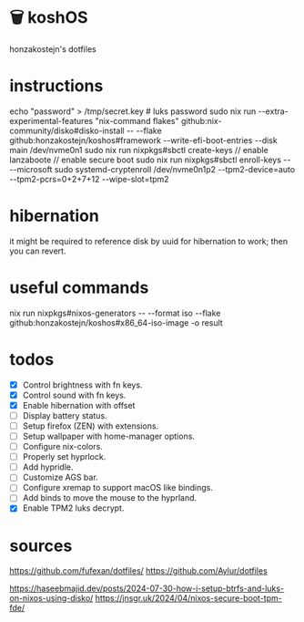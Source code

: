 # 🗑️ koshOS
honzakostejn's dotfiles

# instructions
echo "password" > /tmp/secret.key # luks password
sudo nix run --extra-experimental-features "nix-command flakes" github:nix-community/disko#disko-install -- --flake github:honzakostejn/koshos#framework --write-efi-boot-entries --disk main /dev/nvme0n1
sudo nix run nixpkgs#sbctl create-keys
// enable lanzaboote
// enable secure boot
sudo nix run nixpkgs#sbctl enroll-keys -- --microsoft
sudo systemd-cryptenroll /dev/nvme0n1p2 --tpm2-device=auto --tpm2-pcrs=0+2+7+12 --wipe-slot=tpm2

# hibernation
it might be required to reference disk by uuid for hibernation to work; then you can revert.

# useful commands
nix run nixpkgs#nixos-generators -- --format iso --flake github:honzakostejn/koshos#x86_64-iso-image -o result

# todos
- [x] Control brightness with fn keys.
- [x] Control sound with fn keys.
- [x] Enable hibernation with offset
- [ ] Display battery status.
- [ ] Setup firefox (ZEN) with extensions.
- [ ] Setup wallpaper with home-manager options.
- [ ] Configure nix-colors.
- [ ] Properly set hyprlock.
- [ ] Add hypridle.
- [ ] Customize AGS bar.
- [ ] Configure xremap to support macOS like bindings.
- [ ] Add binds to move the mouse to the hyprland.
- [x] Enable TPM2 luks decrypt.

# sources
https://github.com/fufexan/dotfiles/
https://github.com/Aylur/dotfiles

https://haseebmajid.dev/posts/2024-07-30-how-i-setup-btrfs-and-luks-on-nixos-using-disko/
https://jnsgr.uk/2024/04/nixos-secure-boot-tpm-fde/
